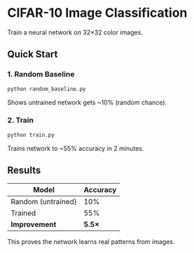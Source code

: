 # CIFAR-10 Image Classification

Train a neural network on 32×32 color images.

## Quick Start

### 1. Random Baseline
```bash
python random_baseline.py
```
Shows untrained network gets ~10% (random chance).

### 2. Train
```bash
python train.py
```
Trains network to ~55% accuracy in 2 minutes.

## Results

| Model | Accuracy |
|-------|----------|
| Random (untrained) | 10% |
| Trained | 55% |
| **Improvement** | **5.5×** |

This proves the network learns real patterns from images.